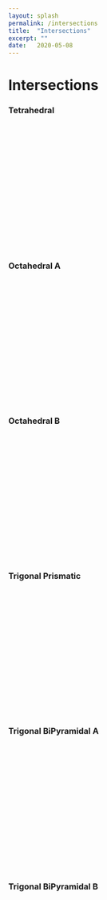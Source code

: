```yaml
---
layout: splash
permalink: /intersections
title:  "Intersections"
excerpt: ""
date:   2020-05-08
---
```


<script src="/assets/js/3Dmol-min.js"></script>

# Intersections

### Tetrahedral

<div style="height: 250px; max-width: 800px;"
  class='viewer_3Dmoljs' data-datatype='xyz'
  data-backgroundcolor="#FFFFFF"
  data-href='/assets/molecules/Tetrahedral-3n-3m.xyz'
  data-style='stick'>
</div>

### Octahedral A

<div style="height: 250px; max-width: 800px;"
  class='viewer_3Dmoljs' data-datatype='xyz'
  data-backgroundcolor="#FFFFFF"
  data-href='/assets/molecules/Octahedral-n4-m4-A.xyz'
  data-style='stick'>
</div>

### Octahedral B

<div style="height: 250px; max-width: 800px;"
  class='viewer_3Dmoljs' data-datatype='xyz'
  data-backgroundcolor="#FFFFFF"
  data-href='/assets/molecules/Octahedral-n4-m4-B.xyz'
  data-style='stick'>
</div>

### Trigonal Prismatic

<div style="height: 250px; max-width: 800px;"
  class='viewer_3Dmoljs' data-datatype='xyz'
  data-backgroundcolor="#FFFFFF"
  data-href='/assets/molecules/Trigonal-Prismatic-n3-m3-pre.xyz'
  data-style='stick'>
</div>

### Trigonal BiPyramidal A

<div style="height: 250px; max-width: 800px;"
  class='viewer_3Dmoljs' data-datatype='xyz'
  data-backgroundcolor="#FFFFFF"
  data-href='/assets/molecules/Trigonal-BiPyramidal-A.xyz'
  data-style='stick'>
</div>

### Trigonal BiPyramidal B

<div style="height: 250px; max-width: 800px;"
  class='viewer_3Dmoljs' data-datatype='xyz'
  data-backgroundcolor="#FFFFFF"
  data-href='/assets/molecules/Trigonal-BiPyramidal-B.xyz'
  data-style='stick'>
</div>

